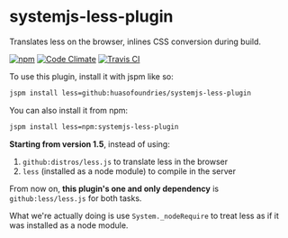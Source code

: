 # systemjs-less-plugin

Translates less on the browser, inlines CSS conversion during build. 

[![npm](https://img.shields.io/npm/dm/systemjs-less-plugin.svg?style=plastic)](https://www.npmjs.com/package/systemjs-less-plugin) [![Code Climate](https://codeclimate.com/github/HuasoFoundries/systemjs-less-plugin/badges/gpa.svg)](https://codeclimate.com/github/HuasoFoundries/systemjs-less-plugin) [![Travis CI](https://travis-ci.org/HuasoFoundries/systemjs-less-plugin.svg)](https://travis-ci.org/HuasoFoundries/systemjs-less-plugin)

To use this plugin, install it with jspm like so:

```sh
jspm install less=github:huasofoundries/systemjs-less-plugin
````

You can also install it from npm:

```sh
jspm install less=npm:systemjs-less-plugin
```

**Starting from version 1.5**, instead of using:
1. `github:distros/less.js` to translate less in the browser
2. `less` (installed as a node module) to compile in the server

From now on, **this plugin's one and only dependency** is `github:less/less.js` for both tasks. 

What we're actually doing is use `System._nodeRequire` to treat less as if it was installed as a node module.



